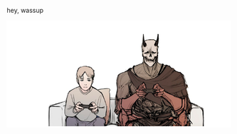 hey, wassup

![Love Advice from the Great Duke of Hell, by Unfins on Webtoon](love-advice-from-the-great-duke-of-hell.png)
